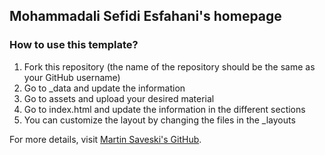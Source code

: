 ## Mohammadali Sefidi Esfahani's homepage

### How to use this template?
1. Fork this repository (the name of the repository should be the same as your GitHub username)
2. Go to _data and update the information
3. Go to assets and upload your desired material
4. Go to index.html and update the information in the different sections
5. You can customize the layout by changing the files in the _layouts

For more details, visit [Martin Saveski's GitHub](https://github.com/msaveski/www_personal).


